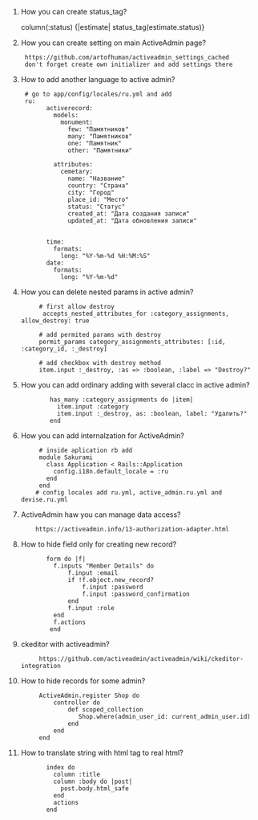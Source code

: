 1. How you can create status_tag?
      
      column(:status) {|estimate| status_tag(estimate.status)}
2. How you can create setting on main ActiveAdmin page?

        https://github.com/artofhuman/activeadmin_settings_cached
        don't forget create own initializer and add settings there
3. How to add another language to active admin?
            
        # go to app/config/locales/ru.yml and add
        ru:
              activerecord:
                models:
                  monument: 
                    few: "Памятников"
                    many: "Памятников"
                    one: "Памятник"
                    other: "Памятники" 

                attributes:
                  cemetary: 
                    name: "Название"
                    country: "Страна"
                    city: "Город"
                    place_id: "Место"
                    status: "Статус"
                    created_at: "Дата создания записи"
                    updated_at: "Дата обновления записи"


              time:
                formats:
                  long: "%Y-%m-%d %H:%M:%S"  
              date:
                formats:
                  long: "%Y-%m-%d"
1. How you can delete nested params in active admin?
            
            # first allow destroy
             accepts_nested_attributes_for :category_assignments, allow_destroy: true
             
            # add permited params with destroy
            permit_params category_assignments_attributes: [:id, :category_id, :_destroy]
            
            # add checkbox with destroy method
            item.input :_destroy, :as => :boolean, :label => "Destroy?"
2. How you can add ordinary adding with several clacc in active admin?
            
               has_many :category_assignments do |item|
                 item.input :category
                 item.input :_destroy, as: :boolean, label: "Удалить?"
               end
3. How you can add internalzation for ActiveAdmin?
            
            # inside aplication rb add 
            module Sakurami
              class Application < Rails::Application
                config.i18n.default_locale = :ru
              end
            end
           # config locales add ru.yml, active_admin.ru.yml and devise.ru.yml
4. ActiveAdmin haw you can manage data access?
           
           https://activeadmin.info/13-authorization-adapter.html
5. How to hide field only for creating new record?
            
              form do |f|
                f.inputs "Member Details" do
                    f.input :email
                    if !f.object.new_record?
                        f.input :password
                        f.input :password_confirmation
                    end
                    f.input :role
                end
                f.actions
               end
6. ckeditor with activeadmin?
      
            https://github.com/activeadmin/activeadmin/wiki/ckeditor-integration
7. How to hide records for some admin?
            
            ActiveAdmin.register Shop do
                controller do
                    def scoped_collection
                       Shop.where(admin_user_id: current_admin_user.id)
                    end
                end
            end
8. How to translate string with html tag to real html?
            
              index do
                column :title
                column :body do |post|
                  post.body.html_safe
                end
                actions
              end
